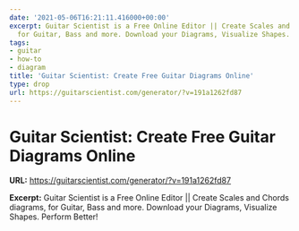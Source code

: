 ```yaml
---
date: '2021-05-06T16:21:11.416000+00:00'
excerpt: Guitar Scientist is a Free Online Editor || Create Scales and Chords diagrams,
  for Guitar, Bass and more. Download your Diagrams, Visualize Shapes. Perform Better!
tags:
- guitar
- how-to
- diagram
title: 'Guitar Scientist: Create Free Guitar Diagrams Online'
type: drop
url: https://guitarscientist.com/generator/?v=191a1262fd87
---
```


# Guitar Scientist: Create Free Guitar Diagrams Online

**URL:** https://guitarscientist.com/generator/?v=191a1262fd87

**Excerpt:** Guitar Scientist is a Free Online Editor || Create Scales and Chords diagrams, for Guitar, Bass and more. Download your Diagrams, Visualize Shapes. Perform Better!
